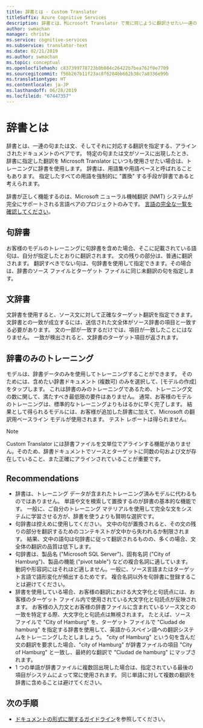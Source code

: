 ```yaml
---
title: 辞書とは - Custom Translator
titleSuffix: Azure Cognitive Services
description: 辞書とは、Microsoft Translator で常に同じように翻訳させたい一連の句または文 (そしてその翻訳) を指定する、アラインされたドキュメントです。 辞書は、用語集や用語ベースと呼ばれることもあります。
author: swmachan
manager: christw
ms.service: cognitive-services
ms.subservice: translator-text
ms.date: 02/21/2019
ms.author: swmachan
ms.topic: conceptual
ms.openlocfilehash: c837399778723b0b084c26422b7bea762f0e7709
ms.sourcegitcommit: f56b267b11f23ac8f6284bb662b38c7a8336e99b
ms.translationtype: HT
ms.contentlocale: ja-JP
ms.lasthandoff: 06/28/2019
ms.locfileid: "67447357"
---
```

# <a name="what-is-a-dictionary"></a>辞書とは

辞書とは、一連の句または文、そしてそれに対応する翻訳を指定する、アラインされたドキュメントのペアです。 特定の句または文がソースに出現したとき、辞書に指定した翻訳を Microsoft Translator にいつも使用させたい場合は、トレーニングに辞書を使用します。 辞書は、用語集や用語ベースと呼ばれることもあります。 指定したすべての用語を強制的に "置換" する手段が辞書であると考えられます。

辞書が正しく機能するのは、Microsoft ニューラル機械翻訳 (NMT) システムが完全にサポートされる言語ペアのプロジェクトのみです。 [言語の完全な一覧を確認してください](https://docs.microsoft.com/azure/cognitive-services/translator/language-support#customization)。

## <a name="phrase-dictionary"></a>句辞書
お客様のモデルのトレーニングに句辞書を含めた場合、そこに記載されている語句は、自分が指定したとおりに翻訳されます。 文の残りの部分は、普通に翻訳されます。 翻訳すべきでない句は、句辞書を使用して指定できます。その場合は、辞書のソース ファイルとターゲット ファイルに同じ未翻訳の句を指定します。

## <a name="sentence-dictionary"></a>文辞書
文辞書を使用すると、ソース文に対して正確なターゲット翻訳を指定できます。 文辞書との一致が成立するには、送信された文全体がソース辞書の項目と一致する必要があります。  文の一部が一致するだけでは、項目が一致したことにはなりません。  一致が検出されると、文辞書のターゲット項目が返されます。

## <a name="dictionary-only-trainings"></a>辞書のみのトレーニング
モデルは、辞書データのみを使用してトレーニングすることができます。 そのためには、含めたい辞書ドキュメント (複数可) のみを選択して、[モデルの作成] をタップします。 これは辞書のみのトレーニングであるため、トレーニング文の数に関して、満たすべき最低限の要件はありません。 通常、お客様のモデルのトレーニングは、標準的なトレーニングよりもはるかに早く完了します。  結果として得られるモデルには、お客様が追加した辞書に加えて、Microsoft の翻訳用ベースライン モデルが使用されます。  テスト レポートは得られません。

>[!Note]
>Custom Translator には辞書ファイルを文単位でアラインする機能がありません。そのため、辞書ドキュメントでソースとターゲットに同数の句および文が存在していること、また正確にアラインされていることが重要です。

## <a name="recommendations"></a>Recommendations

- 辞書は、トレーニング データが含まれたトレーニング済みモデルに代わるものではありません。  単語や文を検索して置換するのが辞書の基本的な機能です。  一般に、ご自分のトレーニング マテリアルを使用して完全な文をシステムに学習させる方が、辞書を使うよりも賢明な選択です。
- 句辞書は控えめに使用してください。 文中の句が置換されると、その文の残りの部分を翻訳するためのコンテキストが文中から失われるか制限されます。 結果、文中の語句は句辞書に従って翻訳されるものの、多くの場合、文全体の翻訳の品質は低下します。
- 句辞書は、製品名 ("Microsoft SQL Server")、固有名詞 ("City of Hamburg")、製品の機能 ("pivot table") などの複合名詞に適しています。 動詞や形容詞にはそれほど適しません。一般に、ソース言語またはターゲット言語で語形変化が頻出するためです。 複合名詞以外を句辞書に登録することは避けてください。
- 辞書を使用している場合、お客様の翻訳における大文字化と句読点には、お客様のターゲット ファイル内で使用されている大文字化と句読点が反映されます。 お客様の入力文とお客様の辞書ファイルに含まれているソース文との一致を特定する際、大文字化と句読点は無視されます。 たとえば、ソース ファイルで "City of Hamburg" を、ターゲット ファイルで "Ciudad de hamburg" を指定する辞書を使用して、英語からスペイン語への翻訳システムをトレーニングしたとしましょう。 "city of Hamburg" という句を含んだ文の翻訳を要求した場合、"city of Hamburg" が辞書ファイルの項目 "City of Hamburg" と一致し、最終的な翻訳で "Ciudad de hamburg" にマップされます。
- 1 つの単語が辞書ファイルに複数回出現した場合は、指定されている最後の項目がシステムによって常に使用されます。 同じ単語に対して複数の翻訳を辞書に含めることは避けてください。

## <a name="next-steps"></a>次の手順

- [ドキュメントの形式に関するガイドライン](document-formats-naming-convention.md)を参照してください。
